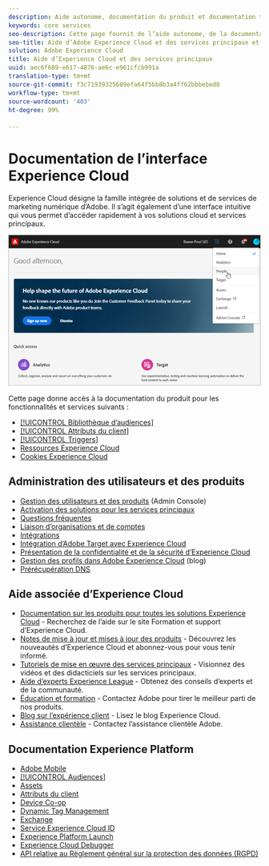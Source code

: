 ```yaml
---
description: Aide autonome, documentation du produit et documentation technique pour Adobe Experience Cloud. Experience Cloud désigne la famille intégrée de solutions et de services de marketing numérique d’Adobe.
keywords: core services
seo-description: Cette page fournit de l’aide autonome, de la documentation sur les produits et de la documentation technique pour Experience Cloud.
seo-title: Aide d’Adobe Experience Cloud et des services principaux et documentation sur les produits.
solution: Adobe Experience Cloud
title: Aide d’Experience Cloud et des services principaux
uuid: aec6f689-e617-4876-ae6c-e961cfcb991a
translation-type: tm+mt
source-git-commit: f3c71939325689efa64f5bb8b3a4ff62bbbebed0
workflow-type: tm+mt
source-wordcount: '403'
ht-degree: 99%

---
```



# Documentation de l’interface Experience Cloud

Experience Cloud désigne la famille intégrée de solutions et de services de marketing numérique d’Adobe. Il s’agit également d’une interface intuitive qui vous permet d’accéder rapidement à vos solutions cloud et services principaux.

![Experience Cloud](assets/cloud-pulldown.png)

Cette page donne accès à la documentation du produit pour les fonctionnalités et services suivants :

* [[!UICONTROL Bibliothèque d’audiences]](audience-library/audience-library.md)
* [[!UICONTROL Attributs du client]](attributes/attributes.md)
* [[!UICONTROL Triggers]](activation/triggers.md)
* [Ressources Experience Cloud](experience-cloud-assets/experience-cloud-assets.md)
* [Cookies Experience Cloud](cookies/cookies-privacy.md)

## Administration des utilisateurs et des produits

* [Gestion des utilisateurs et des produits](admin-getting-started/admin-getting-started.md) (Admin Console)
* [Activation des solutions pour les services principaux](core-services/core-services.md)
* [Questions fréquentes](admin-getting-started/admin-getting-started.md)
* [Liaison d’organisations et de comptes](admin-getting-started/organizations.md)
* [Intégrations](marketing-cloud-integrations.md)
* [Intégration d’Adobe Target avec Experience Cloud](https://docs.adobe.com/content/help/fr-FR/target/using/integrate/a4t/a4t.html)
* [Présentation de la confidentialité et de la sécurité d’Experience Cloud](assets/Adobe-Marketing-Cloud-Privacy-and-Security-Overview.pdf)
* [Gestion des profils dans Adobe Experience Cloud](https://theblog.adobe.com/profile-management-adobe-marketing-cloud-comes-together/) (blog)
* [Prérécupération DNS](admin-getting-started/admin-getting-started.md#concept_6BC8C6856E3644F8956D7AD0A96383B7)

## Aide associée d’Experience Cloud

* [Documentation sur les produits pour toutes les solutions Experience Cloud](https://docs.adobe.com/content/help/fr-FR/experience-cloud/user-guides/home.html) - Recherchez de l’aide sur le site Formation et support d’Experience Cloud.
* [Notes de mise à jour et mises à jour des produits](https://docs.adobe.com/content/help/fr-FR/release-notes/experience-cloud/current.html) - Découvrez les nouveautés d’Experience Cloud et abonnez-vous pour vous tenir informé.
* [Tutoriels de mise en œuvre des services principaux](https://docs.adobe.com/content/help/en/core-services-learn/tutorials/overview.html) - Visionnez des vidéos et des didacticiels sur les services principaux.
* [Aide d’experts Experience League](https://landing.adobe.com/experience-league/) - Obtenez des conseils d’experts et de la communauté.
* [Éducation et formation](https://helpx.adobe.com/fr/learning.html?promoid=KAUDK) - Contactez Adobe pour tirer le meilleur parti de nos produits.
* [Blog sur l’expérience client](https://theblog.adobe.com/customer-experience/) - Lisez le blog Experience Cloud.
* [Assistance clientèle](https://helpx.adobe.com/fr/contact/enterprise-support.ec.html) - Contactez l’assistance clientèle Adobe.

## Documentation Experience Platform

* [Adobe Mobile](https://docs.adobe.com/content/help/fr-FR/mobile-services/using/home.html)
* [[!UICONTROL Audiences]](https://docs.adobe.com/content/help/fr-FR/core-services/interface/audiences/audience-library.html)
* [Assets](experience-cloud-assets/experience-cloud-assets.md)
* [Attributs du client](https://docs.adobe.com/content/help/fr-FR/core-services/interface/customer-attributes/attributes.html)
* [Device Co-op](https://docs.adobe.com/content/help/fr-FR/device-co-op/using/home.html)
* [Dynamic Tag Management](https://docs.adobe.com/content/help/fr-FR/dtm/using/dtm-home.html)
* [Exchange](https://experiencecloud.adobeexchange.com/)
* [Service Experience Cloud ID](https://docs.adobe.com/content/help/fr-FR/id-service/using/home.html)
* [Experience Platform Launch](https://docs.adobe.com/content/help/fr-FR/launch/using/overview.html)
* [Experience Cloud Debugger](https://docs.adobe.com/content/help/fr-FR/debugger/using/experience-cloud-debugger.html)
* [API relative au Règlement général sur la protection des données (RGPD)](https://www.adobe.io/apis/experiencecloud/gdpr.html)



